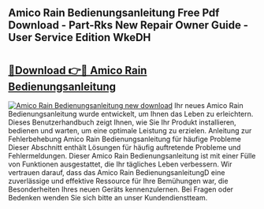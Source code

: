 ## Amico Rain Bedienungsanleitung Free Pdf Download - Part-Rks New Repair Owner Guide - User Service Edition WkeDH

# <h2><a href="http://df3gik1.blite.top/?on=Amico+Rain+Bedienungsanleitung">🔗Download 👉🔴 Amico Rain Bedienungsanleitung</a></h2>

[![Amico Rain Bedienungsanleitung new download](https://i.imgur.com/lujVjoI.png)](http://df3gik1.blite.top/?on=Amico+Rain+Bedienungsanleitung)
Ihr neues Amico Rain Bedienungsanleitung wurde entwickelt, um Ihnen das Leben zu erleichtern. Dieses Benutzerhandbuch zeigt Ihnen, wie Sie Ihr Produkt installieren, bedienen und warten, um eine optimale Leistung zu erzielen. Anleitung zur Fehlerbehebung Amico Rain Bedienungsanleitung für häufige Probleme Dieser Abschnitt enthält Lösungen für häufig auftretende Probleme und Fehlermeldungen. Dieser Amico Rain Bedienungsanleitung ist mit einer Fülle von Funktionen ausgestattet, die Ihr tägliches Leben verbessern. Wir vertrauen darauf, dass das Amico Rain BedienungsanleitungD eine zuverlässige und effektive Ressource für Ihre Bemühungen war, die Besonderheiten Ihres neuen Geräts kennenzulernen. Bei Fragen oder Bedenken wenden Sie sich bitte an unser Kundendienstteam.

